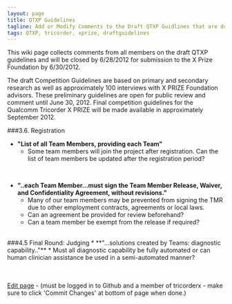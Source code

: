 ```yaml
---
layout: page
title: QTXP Guidelines
tagline: Add or Modify Comments to the Draft QTXP Guidlines that are due June 30, 2012
tags: QTXP, tricorder, xprize, draftguidelines
---
```


This wiki page collects comments from all members on the draft QTXP 
guidelines and will be closed by 6/28/2012 for submission to the X Prize 
Foundation by 6/30/2012.

The draft Competition Guidelines are based on primary and secondary research 
as well as approximately 100 interviews with X PRIZE Foundation advisors. 
These preliminary guidelines are open for public review and comment until 
June 30, 2012. Final competition guidelines for the Qualcomm Tricorder X 
PRIZE will be made available in approximately September 2012.



###3.6. Registration    

* **"List of all Team Members, providing each Team"**
    * Some team members will join the project after registration. Can the list 
      of team members be updated after the registration period?
<br />

* **"..each Team Member...must sign the Team Member Release, Waiver, and
  Confidentiality Agreement, without revisions."**
    * Many of our team members may be prevented from signing the TMR due to
    other employment contracts, agreements or local laws.
    * Can an agreement be provided for review beforehand?
    * Can a team member be exempt from the release if required?
<br />
###4.5 Final Round: Judging
* **"...solutions created by Teams: diagnostic capability.."**
    * Must all diagnostic capability be fully automated or can human clinician 
      assistance be used in a semi-automated manner?



<br /><br />
[Edit page](https://github.com/tricorderx/tricorderx.github.com/edit/master/guidelines.md) - 
(must be logged in to Github and a member of tricorderx - 
 make sure to click 'Commit Changes' at bottom of page when done.)